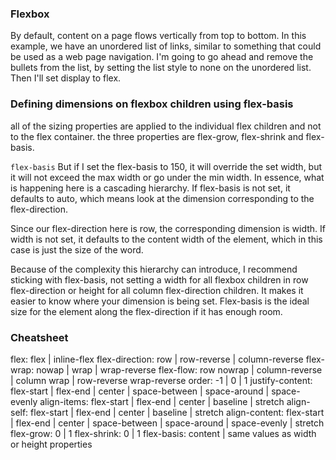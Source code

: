 ### Flexbox

By default, content on a page flows vertically from top to bottom. In this example, we have an unordered list of links, similar to something that could be used as a web page navigation. I'm going to go ahead and remove the bullets from the list, by setting the list style to none on the unordered list. Then I'll set display to flex.


### Defining dimensions on flexbox children using flex-basis
all of the sizing properties are applied to the individual flex children and not to the flex container. the three properties are flex-grow, flex-shrink and flex-basis. 

`flex-basis`
But if I set the flex-basis to 150, it will override the set width, but it will not exceed the max width or go under the min width. In essence, what is happening here is a cascading hierarchy. If flex-basis is not set, it defaults to auto, which means look at the dimension corresponding to the flex-direction.

Since our flex-direction here is row, the corresponding dimension is width. If width is not set, it defaults to the content width of the element, which in this case is just the size of the word.

Because of the complexity this hierarchy can introduce, I recommend sticking with flex-basis, not setting a width for all flexbox children in row flex-direction or height for all column flex-direction children. It makes it easier to know where your dimension is being set. Flex-basis is the ideal size for the element along the flex-direction if it has enough room.



### Cheatsheet

flex: flex | inline-flex
flex-direction: row | row-reverse | column-reverse
flex-wrap: nowap | wrap | wrap-reverse
flex-flow: row nowrap | column-reverse | column wrap | row-reverse wrap-reverse
order: -1 | 0 | 1
justify-content: flex-start | flex-end | center | space-between | space-around | space-evenly
align-items: flex-start | flex-end | center | baseline | stretch
align-self: flex-start | flex-end | center | baseline | stretch
align-content: flex-start | flex-end | center | space-between | space-around | space-evenly | stretch
flex-grow: 0 | 1
flex-shrink: 0 | 1
flex-basis: content | same values as width or height properties

